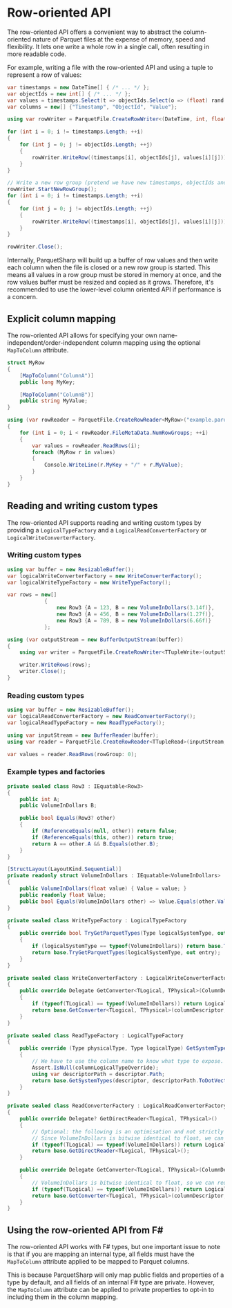 # Row-oriented API

The row-oriented API offers a convenient way to abstract the column-oriented nature of Parquet files
at the expense of memory, speed and flexibility.
It lets one write a whole row in a single call, often resulting in more readable code.

For example, writing a file with the row-oriented API and using a tuple to represent a row of values:

```csharp
var timestamps = new DateTime[] { /* ... */ };
var objectIds = new int[] { /* ... */ };
var values = timestamps.Select(t => objectIds.Select(o => (float) rand.NextDouble()).ToArray()).ToArray();
var columns = new[] {"Timestamp", "ObjectId", "Value"};

using var rowWriter = ParquetFile.CreateRowWriter<(DateTime, int, float)>("float_timeseries.parquet", columns);

for (int i = 0; i != timestamps.Length; ++i)
{
    for (int j = 0; j != objectIds.Length; ++j)
    {
        rowWriter.WriteRow((timestamps[i], objectIds[j], values[i][j]));
    }
}

// Write a new row group (pretend we have new timestamps, objectIds and values)
rowWriter.StartNewRowGroup();
for (int i = 0; i != timestamps.Length; ++i)
{
    for (int j = 0; j != objectIds.Length; ++j)
    {
        rowWriter.WriteRow((timestamps[i], objectIds[j], values[i][j]));
    }
}

rowWriter.Close();
```

Internally, ParquetSharp will build up a buffer of row values and then write each column when the file
is closed or a new row group is started.
This means all values in a row group must be stored in memory at once,
and the row values buffer must be resized and copied as it grows.
Therefore, it's recommended to use the lower-level column oriented API if performance is a concern.

## Explicit column mapping

The row-oriented API allows for specifying your own name-independent/order-independent column mapping using the optional `MapToColumn` attribute.

```csharp
struct MyRow
{
    [MapToColumn("ColumnA")]
    public long MyKey;

    [MapToColumn("ColumnB")]
    public string MyValue;
}

using (var rowReader = ParquetFile.CreateRowReader<MyRow>("example.parquet"))
{
    for (int i = 0; i < rowReader.FileMetaData.NumRowGroups; ++i)
    {
        var values = rowReader.ReadRows(i);
        foreach (MyRow r in values)
        {
            Console.WriteLine(r.MyKey + "/" + r.MyValue);
        }
    }
}
```

## Reading and writing custom types

The row-oriented API supports reading and writing custom types by providing a `LogicalTypeFactory` and a `LogicalReadConverterFactory` or `LogicalWriteConverterFactory`.

### Writing custom types

```csharp
using var buffer = new ResizableBuffer();
var logicalWriteConverterFactory = new WriteConverterFactory();
var logicalWriteTypeFactory = new WriteTypeFactory();

var rows = new[]
            {
                new Row3 {A = 123, B = new VolumeInDollars(3.14f)},
                new Row3 {A = 456, B = new VolumeInDollars(1.27f)},
                new Row3 {A = 789, B = new VolumeInDollars(6.66f)}
            };

using (var outputStream = new BufferOutputStream(buffer))
{
    using var writer = ParquetFile.CreateRowWriter<TTupleWrite>(outputStream, logicalTypeFactory: logicalWriteTypeFactory, logicalWriteConverterFactory: logicalWriteConverterFactory);

    writer.WriteRows(rows);
    writer.Close();
}
```

### Reading custom types

```csharp
using var buffer = new ResizableBuffer();
var logicalReadConverterFactory = new ReadConverterFactory();
var logicalReadTypeFactory = new ReadTypeFactory();

using var inputStream = new BufferReader(buffer);
using var reader = ParquetFile.CreateRowReader<TTupleRead>(inputStream, logicalTypeFactory: logicalReadTypeFactory, logicalReadConverterFactory: logicalReadConverterFactory);

var values = reader.ReadRows(rowGroup: 0);
```

### Example types and factories
```csharp
private sealed class Row3 : IEquatable<Row3>
{
    public int A;
    public VolumeInDollars B;

    public bool Equals(Row3? other)
    {
        if (ReferenceEquals(null, other)) return false;
        if (ReferenceEquals(this, other)) return true;
        return A == other.A && B.Equals(other.B);
    }
}

[StructLayout(LayoutKind.Sequential)]
private readonly struct VolumeInDollars : IEquatable<VolumeInDollars>
{
    public VolumeInDollars(float value) { Value = value; }
    public readonly float Value;
    public bool Equals(VolumeInDollars other) => Value.Equals(other.Value);
}

private sealed class WriteTypeFactory : LogicalTypeFactory
{
    public override bool TryGetParquetTypes(Type logicalSystemType, out (LogicalType? logicalType, Repetition repetition, PhysicalType physicalType) entry)
    {
        if (logicalSystemType == typeof(VolumeInDollars)) return base.TryGetParquetTypes(typeof(float), out entry);
        return base.TryGetParquetTypes(logicalSystemType, out entry);
    }
}

private sealed class WriteConverterFactory : LogicalWriteConverterFactory
{
    public override Delegate GetConverter<TLogical, TPhysical>(ColumnDescriptor columnDescriptor, ByteBuffer? byteBuffer)
    {
        if (typeof(TLogical) == typeof(VolumeInDollars)) return LogicalWrite.GetNativeConverter<VolumeInDollars, float>();
        return base.GetConverter<TLogical, TPhysical>(columnDescriptor, byteBuffer);
    }
}

private sealed class ReadTypeFactory : LogicalTypeFactory
{
    public override (Type physicalType, Type logicalType) GetSystemTypes(ColumnDescriptor descriptor, Type? columnLogicalTypeOverride)
    {
        // We have to use the column name to know what type to expose.
        Assert.IsNull(columnLogicalTypeOverride);
        using var descriptorPath = descriptor.Path;
        return base.GetSystemTypes(descriptor, descriptorPath.ToDotVector().First() == "B" ? typeof(VolumeInDollars) : null);
    }
}

private sealed class ReadConverterFactory : LogicalReadConverterFactory
{
    public override Delegate? GetDirectReader<TLogical, TPhysical>()
    {
        // Optional: the following is an optimisation and not strictly needed (but helps with speed).
        // Since VolumeInDollars is bitwise identical to float, we can read the values in-place.
        if (typeof(TLogical) == typeof(VolumeInDollars)) return LogicalRead.GetDirectReader<VolumeInDollars, float>();
        return base.GetDirectReader<TLogical, TPhysical>();
    }

    public override Delegate GetConverter<TLogical, TPhysical>(ColumnDescriptor columnDescriptor, ColumnChunkMetaData columnChunkMetaData)
    {
        // VolumeInDollars is bitwise identical to float, so we can reuse the native converter.
        if (typeof(TLogical) == typeof(VolumeInDollars)) return LogicalRead.GetNativeConverter<VolumeInDollars, float>();
        return base.GetConverter<TLogical, TPhysical>(columnDescriptor, columnChunkMetaData);
    }
}
```

## Using the row-oriented API from F#

The row-oriented API works with F# types,
but one important issue to note is that if you are mapping an internal type,
all fields must have the `MapToColumn` attribute applied to be mapped to Parquet columns.

This is because ParquetSharp will only map public fields and properties of a type by default,
and all fields of an internal F# type are private.
However, the `MapToColumn` attribute can be applied to private properties to
opt-in to including them in the column mapping.
